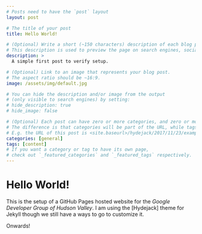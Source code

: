 ```yaml
---
# Posts need to have the `post` layout
layout: post

# The title of your post
title: Hello World!

# (Optional) Write a short (~150 characters) description of each blog post.
# This description is used to preview the page on search engines, social media, etc.
description: >
  A simple first post to verify setup.

# (Optional) Link to an image that represents your blog post.
# The aspect ratio should be ~16:9.
image: /assets/img/default.jpg

# You can hide the description and/or image from the output
# (only visible to search engines) by setting:
# hide_description: true
# hide_image: false

# (Optional) Each post can have zero or more categories, and zero or more tags.
# The difference is that categories will be part of the URL, while tags will not.
# E.g. the URL of this post is <site.baseurl>/hydejack/2017/11/23/example-content/
categories: [general]
tags: [content]
# If you want a category or tag to have its own page,
# check out `_featured_categories` and `_featured_tags` respectively.
---
```


# Hello World!

This is the setup of a GitHub Pages hosted website for the _Google Developer Group of Hudson Valley_. I am using the [Hydejack] theme for Jekyll though we still have a ways to go to customize it.

Onwards!